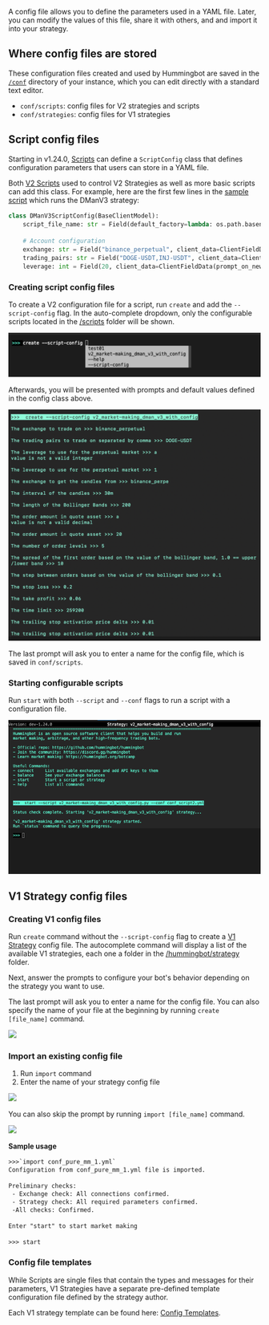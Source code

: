 A config file allows you to define the parameters used in a YAML file. Later, you can modify the values of this file, share it with others, and and import it into your strategy.

## Where config files are stored

These configuration files created and used by Hummingbot are saved in the [`/conf`](https://github.com/hummingbot/hummingbot/tree/master/conf) directory of your instance, which you can edit directly with a standard text editor.

* `conf/scripts`: config files for V2 strategies and scripts
* `conf/strategies`: config files for V1 strategies

## Script config files

Starting in v1.24.0, [Scripts](/scripts) can define a `ScriptConfig` class that defines configuration parameters that users can store in a YAML file.

Both [V2 Scripts](/v2-strategies/v2-scripts) used to control V2 Strategies as well as more basic scripts can add this class. For example, here are the first few lines in the [sample script](https://github.com/hummingbot/hummingbot/blob/development/scripts/v2_dman_v3_with_config.py) which runs the DManV3 strategy:

```python
class DManV3ScriptConfig(BaseClientModel):
    script_file_name: str = Field(default_factory=lambda: os.path.basename(__file__))

    # Account configuration
    exchange: str = Field("binance_perpetual", client_data=ClientFieldData(prompt_on_new=True, prompt=lambda mi: "Enter the name of the exchange where the bot will operate (e.g., binance_perpetual):"))
    trading_pairs: str = Field("DOGE-USDT,INJ-USDT", client_data=ClientFieldData(prompt_on_new=True, prompt=lambda mi: "List the trading pairs for the bot to trade on, separated by commas (e.g., BTC-USDT,ETH-USDT):"))
    leverage: int = Field(20, client_data=ClientFieldData(prompt_on_new=True, prompt=lambda mi: "Set the leverage to use for trading (e.g., 20 for 20x leverage):"))
```

### Creating script config files

To create a V2 configuration file for a script, run `create` and add the `--script-config` flag. In the auto-complete dropdown, only the configurable scripts located in the [/scripts](https://github.com/hummingbot/hummingbot/tree/master/scripts) 
folder will be shown.

![](./create-script-config-autocomplete.png)

Afterwards, you will be presented with prompts and default values defined in the config class above.

![](./create-script-config.png)

The last prompt will ask you to enter a name for the config file, which is saved in `conf/scripts`.

### Starting configurable scripts

Run `start` with both `--script` and `--conf` flags to run a script with a configuration file.

![](./start-script-config.png)

## V1 Strategy config files

### Creating V1 config files

Run `create` command without the `--script-config` flag to create a [V1 Strategy](/v1-strategies) config file. The autocomplete command will display a list of the available V1 strategies, each one a folder in the [/hummingbot/strategy](https://github.com/hummingbot/hummingbot/tree/master/hummingbot/strategy) folder.

Next, answer the prompts to configure your bot's behavior depending on the strategy you want to use.

The last prompt will ask you to enter a name for the config file. You can also specify the name of your file at the beginning by running `create [file_name]` command.

![](/assets/img/create-file-name.png)

### Import an existing config file

1. Run `import` command
2. Enter the name of your strategy config file

![](/assets/img/import-command.png)

You can also skip the prompt by running `import [file_name]` command.

![](/assets/img/import-file-name.png)

**Sample usage**

```
>>>`import conf_pure_mm_1.yml`
Configuration from conf_pure_mm_1.yml file is imported.

Preliminary checks:
 - Exchange check: All connections confirmed.
 - Strategy check: All required parameters confirmed.
 -All checks: Confirmed.

Enter "start" to start market making

>>> start

```

### Config file templates

While Scripts are single files that contain the types and messages for their parameters, V1 Strategies have a separate pre-defined template configuration file defined by the strategy author. 

Each V1 strategy template can be found here: [Config Templates](https://github.com/hummingbot/hummingbot/tree/master/hummingbot/templates).

